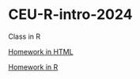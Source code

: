 # CEU-R-intro-2024

Class in R

[Homework in HTML](https://artyomashigov.github.io/CEU-R-intro-2024/homework.html)

[Homework in R](https://github.com/artyomashigov/CEU-R-intro-2024/blob/main/homework.R)
